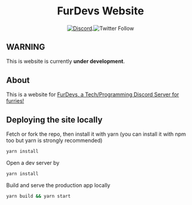 <!-- <img alt="FurDevs-Logo" src="https://www.furdevs.com/images/logo.png" /> -->
<h1 align="center">FurDevs Website</h1>
<p align="center">
  <a href="https://discord.gg/JABY6Htnqt">
    <img align="center" alt="Discord" src="https://img.shields.io/discord/731520035717251142?color=%238800FF&label=Discord%20Server">
  </a>
  <img align="center" alt="Twitter Follow" src="https://img.shields.io/twitter/follow/Fur_Devs?label=Follow%20FurDevs%21&logoColor=%238800ff&style=social">
</p>

## WARNING

This is website is currently **under development**.

## About

This is a website for [FurDevs, a Tech/Programming Discord Server for furries!](https://discord.gg/JABY6Htnqt)

## Deploying the site locally

Fetch or fork the repo, then install it with yarn (you can install it with npm
too but yarn is strongly recommended)

```sh
yarn install
```

Open a dev server by

```sh
yarn install
```

Build and serve the production app locally

```sh
yarn build && yarn start
```
